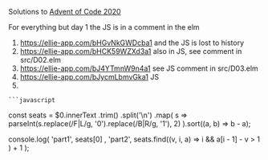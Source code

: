 Solutions to [Advent of Code 2020](https://adventofcode.com/2020)

For everything but day 1 the JS is in a comment in the elm

1. https://ellie-app.com/bHGvNkGWDcba1 and the JS is lost to history
2. https://ellie-app.com/bHCK59WZXd3a1 also in JS, see comment in src/D02.elm
3. https://ellie-app.com/bJ4YTmnW9n4a1 see JS comment in src/D03.elm
4. https://ellie-app.com/bJycmLbmvGka1 JS
5.

    ```javascript
const seats = $0.innerText
  .trim()
  .split('\n')
  .map(
    s => parseInt(s.replace(/F|L/g, '0').replace(/B|R/g, '1'), 2)
  ).sort((a, b) => b - a);

console.log(
    'part1',
    seats[0] ,
    'part2',
    seats.find((v, i, a) => i && a[i - 1] - v > 1 ) + 1
);
```